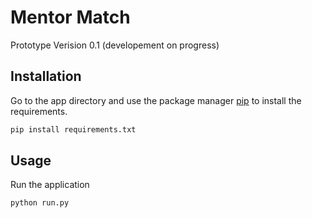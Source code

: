 # Mentor Match

Prototype Verision 0.1 (developement on progress)

## Installation

Go to the app directory and use the package manager [pip](https://pip.pypa.io/en/stable/) to install the requirements.

```bash
pip install requirements.txt
```

## Usage

Run the application
```bash
python run.py
```